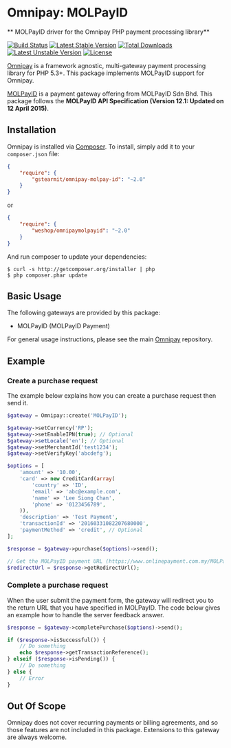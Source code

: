 # Omnipay: MOLPayID

** MOLPayID  driver for the Omnipay PHP payment processing library**

[![Build Status](https://travis-ci.org/leesiongchan/omnipay-MOLPayID.png?branch=master)](https://travis-ci.org/leesiongchan/omnipay-MOLPayID)
[![Latest Stable Version](https://poser.pugx.org/leesiongchan/omnipay-MOLPayID/v/stable)](https://packagist.org/packages/leesiongchan/omnipay-MOLPayID)
[![Total Downloads](https://poser.pugx.org/leesiongchan/omnipay-MOLPayID/downloads)](https://packagist.org/packages/leesiongchan/omnipay-MOLPayID)
[![Latest Unstable Version](https://poser.pugx.org/leesiongchan/omnipay-MOLPayID/v/unstable)](https://packagist.org/packages/leesiongchan/omnipay-MOLPayID)
[![License](https://poser.pugx.org/leesiongchan/omnipay-MOLPayID/license)](https://packagist.org/packages/leesiongchan/omnipay-MOLPayID)

[Omnipay](https://github.com/thephpleague/omnipay) is a framework agnostic, multi-gateway payment
processing library for PHP 5.3+. This package implements MOLPayID support for Omnipay.

[MOLPayID](http://www.MOLPayID.com) is a payment gateway offering from MOLPayID Sdn Bhd. This package follows the **MOLPayID API Specification (Version 12.1: Updated on 12 April 2015)**.

## Installation

Omnipay is installed via [Composer](http://getcomposer.org/). To install, simply add it
to your `composer.json` file:

```json
{
    "require": {
        "gstearmit/omnipay-molpay-id": "~2.0"
    }
}
```
 or 
 
```json
{
    "require": {
        "weshop/omnipaymolpayid": "~2.0"
    }
}
```

And run composer to update your dependencies:

    $ curl -s http://getcomposer.org/installer | php
    $ php composer.phar update

## Basic Usage

The following gateways are provided by this package:

* MOLPayID (MOLPayID Payment)

For general usage instructions, please see the main [Omnipay](https://github.com/thephpleague/omnipay)
repository.

## Example

### Create a purchase request

The example below explains how you can create a purchase request then send it.

```php
$gateway = Omnipay::create('MOLPayID');

$gateway->setCurrency('RP');
$gateway->setEnableIPN(true); // Optional
$gateway->setLocale('en'); // Optional
$gateway->setMerchantId('test1234');
$gateway->setVerifyKey('abcdefg');

$options = [
    'amount' => '10.00',
    'card' => new CreditCard(array(
        'country' => 'ID',
        'email' => 'abc@example.com',
        'name' => 'Lee Siong Chan',
        'phone' => '0123456789',
    )),
    'description' => 'Test Payment',
    'transactionId' => '20160331082207680000',
    'paymentMethod' => 'credit', // Optional
];

$response = $gateway->purchase($options)->send();

// Get the MOLPayID payment URL (https://www.onlinepayment.com.my/MOLPayID/pay/...)
$redirectUrl = $response->getRedirectUrl(); 
```

### Complete a purchase request

When the user submit the payment form, the gateway will redirect you to the return URL that you have specified in MOLPayID. The code below gives an example how to handle the server feedback answer.

```php
$response = $gateway->completePurchase($options)->send();

if ($response->isSuccessful()) {
    // Do something
    echo $response->getTransactionReference();
} elseif ($response->isPending()) {
    // Do something
} else {
    // Error
}
```

## Out Of Scope

Omnipay does not cover recurring payments or billing agreements, and so those features are not included in this package. Extensions to this gateway are always welcome. 


